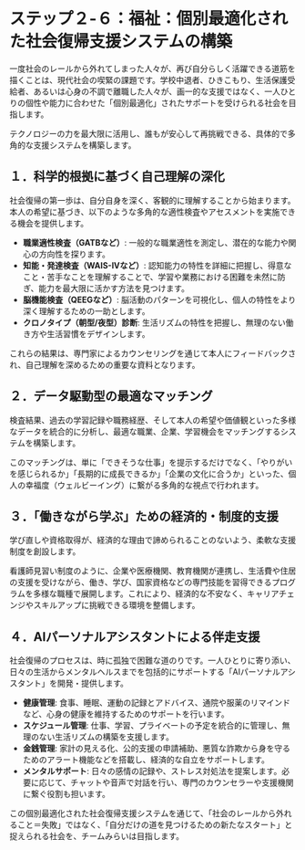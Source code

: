 # ステップ２-６：福祉：個別最適化された社会復帰支援システムの構築

一度社会のレールから外れてしまった人々が、再び自分らしく活躍できる道筋を描くことは、現代社会の喫緊の課題です。学校中退者、ひきこもり、生活保護受給者、あるいは心身の不調で離職した人々が、画一的な支援ではなく、一人ひとりの個性や能力に合わせた「個別最適化」されたサポートを受けられる社会を目指します。

テクノロジーの力を最大限に活用し、誰もが安心して再挑戦できる、具体的で多角的な支援システムを構築します。

## １．科学的根拠に基づく自己理解の深化

社会復帰の第一歩は、自分自身を深く、客観的に理解することから始まります。本人の希望に基づき、以下のような多角的な適性検査やアセスメントを実施できる機会を提供します。

*   **職業適性検査（GATBなど）**: 一般的な職業適性を測定し、潜在的な能力や関心の方向性を探ります。
*   **知能・発達検査（WAIS-IVなど）**: 認知能力の特性を詳細に把握し、得意なこと・苦手なことを理解することで、学習や業務における困難を未然に防ぎ、能力を最大限に活かす方法を見つけます。
*   **脳機能検査（QEEGなど）**: 脳活動のパターンを可視化し、個人の特性をより深く理解するための一助とします。
*   **クロノタイプ（朝型/夜型）診断**: 生活リズムの特性を把握し、無理のない働き方や生活習慣をデザインします。

これらの結果は、専門家によるカウンセリングを通じて本人にフィードバックされ、自己理解を深めるための重要な資料となります。

## ２．データ駆動型の最適なマッチング

検査結果、過去の学習記録や職務経歴、そして本人の希望や価値観といった多様なデータを統合的に分析し、最適な職業、企業、学習機会をマッチングするシステムを構築します。

このマッチングは、単に「できそうな仕事」を提示するだけでなく、「やりがいを感じられるか」「長期的に成長できるか」「企業の文化に合うか」といった、個人の幸福度（ウェルビーイング）に繋がる多角的な視点で行われます。

## ３．「働きながら学ぶ」ための経済的・制度的支援

学び直しや資格取得が、経済的な理由で諦められることのないよう、柔軟な支援制度を創設します。

看護師見習い制度のように、企業や医療機関、教育機関が連携し、生活費や住居の支援を受けながら、働き、学び、国家資格などの専門技能を習得できるプログラムを多様な職種で展開します。これにより、経済的な不安なく、キャリアチェンジやスキルアップに挑戦できる環境を整備します。

## ４．AIパーソナルアシスタントによる伴走支援

社会復帰のプロセスは、時に孤独で困難な道のりです。一人ひとりに寄り添い、日々の生活からメンタルヘルスまでを包括的にサポートする「AIパーソナルアシスタント」を開発・提供します。

*   **健康管理**: 食事、睡眠、運動の記録とアドバイス、通院や服薬のリマインドなど、心身の健康を維持するためのサポートを行います。
*   **スケジュール管理**: 仕事、学習、プライベートの予定を統合的に管理し、無理のない生活リズムの構築を支援します。
*   **金銭管理**: 家計の見える化、公的支援の申請補助、悪質な詐欺から身を守るためのアラート機能などを搭載し、経済的な自立をサポートします。
*   **メンタルサポート**: 日々の感情の記録や、ストレス対処法を提案します。必要に応じて、チャットや音声で対話を行い、専門のカウンセラーや支援機関に繋ぐ役割も担います。

この個別最適化された社会復帰支援システムを通じて、「社会のレールから外れること＝失敗」ではなく、「自分だけの道を見つけるための新たなスタート」と捉えられる社会を、チームみらいは目指します。